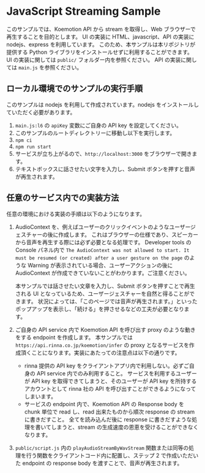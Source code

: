 # JavaScript Streaming Sample

このサンプルでは、Koemotion API から stream を取得し、Web ブラウザーで再生することを目的とします。
UI の実装に HTML、javascript、API の実装に nodejs、express を利用しています。
このため、本サンプルは本リポジトリが提供する Python ライブラリをインストールせずに利用することができます。
UI の実装に関しては `public/` フォルダー内を参照ください。
API の実装に関しては `main.js` を参照ください。

## ローカル環境でのサンプルの実行手順

このサンプルは nodejs を利用して作成されています。nodejs をインストールしていただく必要があります。

1. `main.js:l6` の `apiKey` 変数にご自身の API key を設定してください。
2. このサンプルのルートディレクトリーに移動し以下を実行します。
3. `npm ci`
4. `npm run start`
5. サービスが立ち上がるので、`http://localhost:3000` をブラウザーで開きます。
6. テキストボックスに話させたい文字を入力し、Submit ボタンを押すと音声が再生されます。

## 任意のサービス内での実装方法

任意の環境における実装の手順は以下のようになります。

1. AudioContext を、例えばユーザーのクリックイベントのようなユーザージェスチャーの後に作成します。
   これはブラウザーの仕様であり、スピーカーから音声を再生する際には必ず必要となる処理です。
   Developer tools の Console パネル内で `The AudioContext was not allowed to start. It must be resumed (or created) after a user gesture on the page` のような Warning が表示されている場合、ユーザーアクションの後に AudioContext が作成できていないことがわかります。ご注意ください。

   本サンプルでは話させたい文章を入力し、Submit ボタンを押すことで再生される UI となっているため、ユーザージェスチャーを自然と得ることができます。
   状況によっては、「このページでは音声が再生されます。」といったポップアップを表示し、「続ける」を押させるなどの工夫が必要となります。

2. ご自身の API service 内で Koemotion API を呼び出す proxy のような動きをする endpoint を作成します。
   本サンプルでは `https://api.rinna.co.jp/koemotion/infer` の proxy となるサービスを作成頂くことになります。実装にあたっての注意点は以下の通りです。

   - rinna 提供の API key をクライアントアプリ内で利用しない。必ずご自身の API service 内でのみ利用すること。
     サービスを利用するユーザーが API key を取得できてしまうと、そのユーザーが API key を所持するアカウントとして rinna 社の API を呼び出すことができるようになってしまいます。
   - サービスの endpoint 内で、Koemotion API の Response body を chunk 単位で read し、read 出来たものから順次 response の stream に書きだすこと。
     全てを読み込んだ後に response に書きだすような処理を書いてしまうと、stream の生成速度の恩恵を受けることができなくなります。

3. `public/script.js` 内の `playAudioStreamByWavStream` 関数または同等の処理を行う関数をクライアントコード内に配置し、ステップ 2 で作成いただいた endpoint の response body を渡すことで、音声が再生されます。
